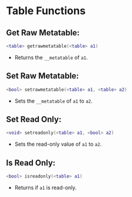 # Table Functions

## Get Raw Metatable:
```lua
<table> getrawmetatable(<table> a1)  
```
- Returns the `__metatable` of `a1`.

## Set Raw Metatable:
```lua
<bool> setrawmetatable(<table> a1, <table> a2)
```
- Sets the `__metatable` of `a1` to `a2`.

## Set Read Only:
```lua
<void> setreadonly(<table> a1, <bool> a2)  
```
- Sets the read-only value of `a1` to `a2`.

## Is Read Only:
```lua
<bool> isreadonly(<table> a1)  
```
- Returns if `a1` is read-only.